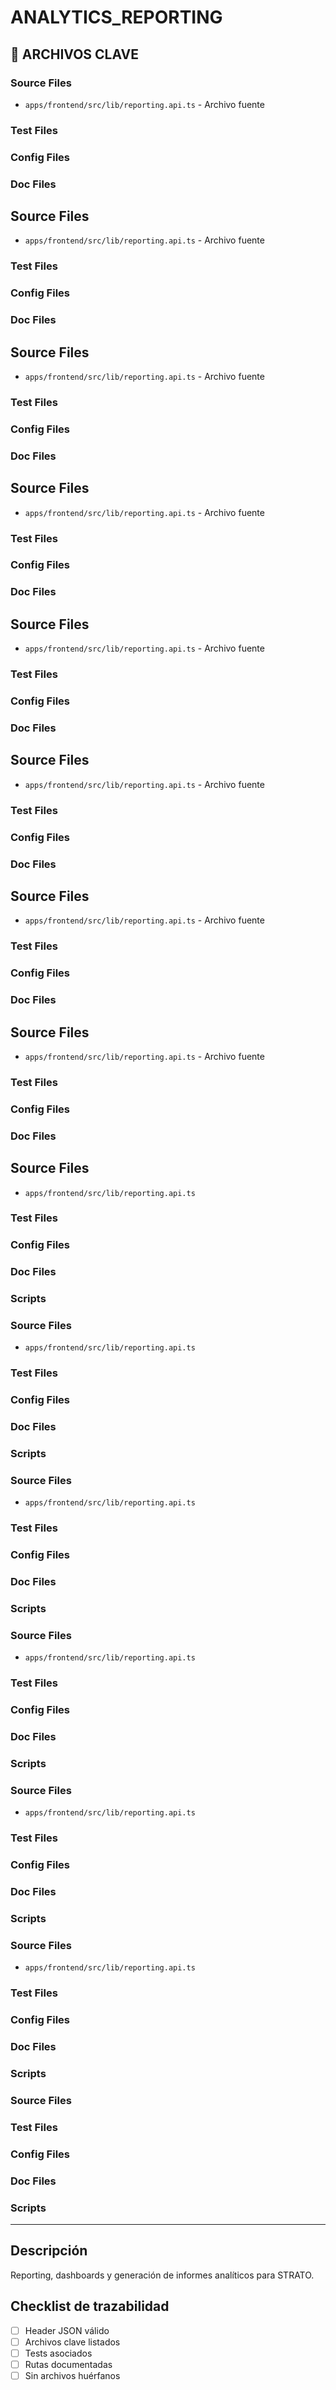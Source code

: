 <!-- STRATO MODULE HEADER
{
  "module": "ANALYTICS_REPORTING",
  "description": "Módulo de reporting y generación de informes analíticos.",
  "paths": [
    "apps/frontend/src/lib/reporting.api.ts"
  ],
  "tests": [],
  "routes": [],
  "docs": [],
  "last_synced": "2025-07-01",
  "responsible": "José + IA STRATO",
  "coverage": 0,
  "status": "active",
  "criticality": "medium"
}
-->

# ANALYTICS_REPORTING







## 📁 ARCHIVOS CLAVE

### **Source Files**
- `apps/frontend/src/lib/reporting.api.ts` - Archivo fuente

### **Test Files**


### **Config Files**


### **Doc Files**
## **Source Files**
- `apps/frontend/src/lib/reporting.api.ts` - Archivo fuente

### **Test Files**


### **Config Files**


### **Doc Files**
## **Source Files**
- `apps/frontend/src/lib/reporting.api.ts` - Archivo fuente

### **Test Files**


### **Config Files**


### **Doc Files**
## **Source Files**
- `apps/frontend/src/lib/reporting.api.ts` - Archivo fuente

### **Test Files**


### **Config Files**


### **Doc Files**
## **Source Files**
- `apps/frontend/src/lib/reporting.api.ts` - Archivo fuente

### **Test Files**


### **Config Files**


### **Doc Files**
## **Source Files**
- `apps/frontend/src/lib/reporting.api.ts` - Archivo fuente

### **Test Files**


### **Config Files**


### **Doc Files**
## **Source Files**
- `apps/frontend/src/lib/reporting.api.ts` - Archivo fuente

### **Test Files**


### **Config Files**


### **Doc Files**
## **Source Files**
- `apps/frontend/src/lib/reporting.api.ts` - Archivo fuente

### **Test Files**


### **Config Files**


### **Doc Files**
## Source Files
- `apps/frontend/src/lib/reporting.api.ts`

### Test Files


### Config Files


### Doc Files


### Scripts

### Source Files
- `apps/frontend/src/lib/reporting.api.ts`

### Test Files


### Config Files


### Doc Files


### Scripts

### Source Files
- `apps/frontend/src/lib/reporting.api.ts`

### Test Files


### Config Files


### Doc Files


### Scripts

### Source Files
- `apps/frontend/src/lib/reporting.api.ts`

### Test Files


### Config Files


### Doc Files


### Scripts

### Source Files
- `apps/frontend/src/lib/reporting.api.ts`

### Test Files


### Config Files


### Doc Files


### Scripts

### Source Files
- `apps/frontend/src/lib/reporting.api.ts`

### Test Files


### Config Files


### Doc Files


### Scripts

### Source Files

### Test Files

### Config Files

### Doc Files

### Scripts

---

## Descripción

Reporting, dashboards y generación de informes analíticos para STRATO.

## Checklist de trazabilidad
- [ ] Header JSON válido
- [ ] Archivos clave listados
- [ ] Tests asociados
- [ ] Rutas documentadas
- [ ] Sin archivos huérfanos 
